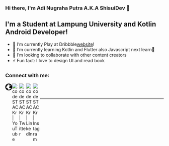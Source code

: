 ### Hi there, I'm Adi Nugraha Putra A.K.A ShisuiDev 👋

## I'm a Student at Lampung University and Kotlin Android Developer!
- 🔭 I’m currently Play at Dribbble[website]!
- 🌱 I’m currently learning Kotlin and Flutter also Javascript next learn🤣
- 👯 I’m looking to collaborate with other content creators
- ⚡ Fun fact: I love to design UI and read book

### Connect with me:

[<img align="left" alt="codeSTACKr.com" width="22px" src="https://raw.githubusercontent.com/iconic/open-iconic/master/svg/globe.svg" />][website]
[<img align="left" alt="codeSTACKr | YouTube" width="22px" src="https://cdn.jsdelivr.net/npm/simple-icons@v3/icons/youtube.svg" />][youtube]
[<img align="left" alt="codeSTACKr | Twitter" width="22px" src="https://cdn.jsdelivr.net/npm/simple-icons@v3/icons/twitter.svg" />][twitter]
[<img align="left" alt="codeSTACKr | LinkedIn" width="22px" src="https://cdn.jsdelivr.net/npm/simple-icons@v3/icons/linkedin.svg" />][linkedin]
[<img align="left" alt="codeSTACKr | Instagram" width="22px" src="https://cdn.jsdelivr.net/npm/simple-icons@v3/icons/instagram.svg" />][instagram]

<br />
<br />

---

[website]: https://dribbble.com/Adinugraha
[twitter]: https://twitter.com/AdiNugrahaPutr2
[youtube]: https://www.youtube.com/channel/UCyGpJMoH4Hky6legCXq7hdQ?view_as=subscriber
[instagram]: https://www.instagram.com/nuhptr/
[linkedin]: https://www.linkedin.com/in/adi-nugraha-putra-26641a174/
